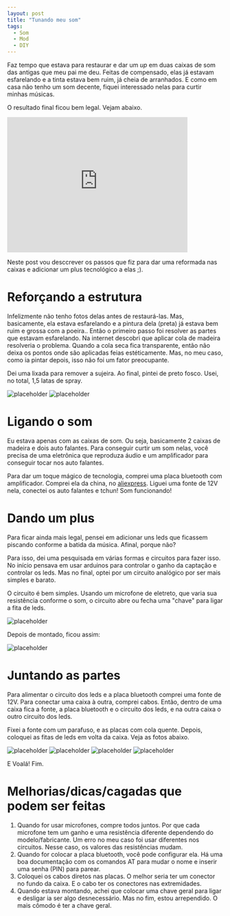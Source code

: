 ```yaml
---
layout: post
title: "Tunando meu som"
tags: 
  - Som
  - Mod
  - DIY
---
```


Faz tempo que estava para restaurar e dar um _up_ em duas caixas de som das antigas que meu pai me deu. Feitas de compensado, elas já estavam esfarelando e a tinta estava bem ruim, já cheia de arranhados. E como em casa não tenho um som decente, fiquei interessado nelas para curtir minhas músicas.

O resultado final ficou bem legal. Vejam abaixo.

<iframe width="420" height="315" src="http://www.youtube.com/embed/aMsXKl-Om_w" frameborder="0" allowfullscreen></iframe>

<!-- more -->

Neste post vou desccrever os passos que fiz para dar uma reformada nas caixas e adicionar um plus tecnológico a elas ;).

# Reforçando a estrutura

Infelizmente não tenho fotos delas antes de restaurá-las. Mas, basicamente, ela estava esfarelando e a pintura dela (preta) já estava bem ruim e grossa com a poeira..
Então o primeiro passo foi resolver as partes que estavam esfarelando. Na internet descobri que aplicar cola de madeira resolveria o problema. Quando a cola seca fica transparente, então não deixa os pontos onde são aplicadas feias estéticamente. Mas, no meu caso, como ia pintar depois, isso não foi um fator preocupante.

Dei uma lixada para remover a sujeira. Ao final, pintei de preto fosco. Usei, no total, 1,5 latas de spray.

![placeholder](https://raw.githubusercontent.com/djunho/djunho.github.io/master/Imagens/2018-08-03-Tunando-meu-som/pintando.jpg "Lixada e pintada")
![placeholder](https://raw.githubusercontent.com/djunho/djunho.github.io/master/Imagens/2018-08-03-Tunando-meu-som/pintando2.jpg "Lixada e pintada")

# Ligando o som

Eu estava apenas com as caixas de som. Ou seja, basicamente 2 caixas de madeira e dois auto falantes. Para conseguir curtir um som nelas, você precisa de uma eletrônica que reproduza áudio e um amplificador para conseguir tocar nos auto falantes.

Para dar um toque mágico de tecnologia, comprei uma placa bluetooth com amplificador. Comprei ela da china, no [aliexpress](https://pt.aliexpress.com/item/DC-8-25V-Wireless-Bluetooth-4-0-Audio-Receiver-Digital-TDA7492P-25W-25W-Amplifier-Board/32804754858.html). Liguei uma fonte de 12V nela, conectei os auto falantes e tchun! Som funcionando!

# Dando um plus

Para ficar ainda mais legal, pensei em adicionar uns leds que ficassem piscando conforme a batida da música. Afinal, porque não?

Para isso, dei uma pesquisada em várias formas e circuitos para fazer isso. No início pensava em usar arduinos para controlar o ganho da captação e controlar os leds. Mas no final, optei por um circuito analógico por ser mais simples e barato.

O circuito é bem simples. Usando um microfone de eletreto, que varia sua resistência conforme o som, o circuito abre ou fecha uma "chave" para ligar a fita de leds.

![placeholder](https://raw.githubusercontent.com/djunho/djunho.github.io/master/Imagens/2018-08-03-Tunando-meu-som/schematic.png "Esquematico do circuito dos leds")

Depois de montado, ficou assim:

![placeholder](https://raw.githubusercontent.com/djunho/djunho.github.io/master/Imagens/2018-08-03-Tunando-meu-som/circuito-montado.jpg "Circuito dos leds")

# Juntando as partes

Para alimentar o circuito dos leds e a placa bluetooth comprei uma fonte de 12V. Para conectar uma caixa à outra, comprei cabos. Então, dentro de uma caixa fica a fonte, a placa bluetooth e o circuito dos leds, e na outra caixa o outro circuito dos leds.

Fixei a fonte com um parafuso, e as placas com cola quente. Depois, coloquei as fitas de leds em volta da caixa. Veja as fotos abaixo.

![placeholder](https://raw.githubusercontent.com/djunho/djunho.github.io/master/Imagens/2018-08-03-Tunando-meu-som/bluetooth-montado.jpg "Bluetooth")
![placeholder](https://raw.githubusercontent.com/djunho/djunho.github.io/master/Imagens/2018-08-03-Tunando-meu-som/fonte-montada.jpg "Fonte de alimentação")
![placeholder](https://raw.githubusercontent.com/djunho/djunho.github.io/master/Imagens/2018-08-03-Tunando-meu-som/projeto-montado.jpg "Projeto")
![placeholder](https://raw.githubusercontent.com/djunho/djunho.github.io/master/Imagens/2018-08-03-Tunando-meu-som/caixa-montada.jpg "Projeto")

E Voalá! Fim.

# Melhorias/dicas/cagadas que podem ser feitas
1. Quando for usar microfones, compre todos juntos. Por que cada microfone tem um ganho e uma resistência diferente dependendo do modelo/fabricante. Um erro no meu caso foi usar diferentes nos circuitos. Nesse caso, os valores das resistências mudam.
2. Quando for colocar a placa bluetooth, você pode configurar ela. Há uma boa documentação com os comandos AT para mudar o nome e inserir uma senha (PIN) para parear.
3. Coloquei os cabos diretos nas placas. O melhor seria ter um conector no fundo da caixa. E o cabo ter os conectores nas extremidades.
4. Quando estava montando, achei que colocar uma chave geral para ligar e desligar ia ser algo desnecessário. Mas no fim, estou arrependido. O mais cômodo é ter a chave geral.

